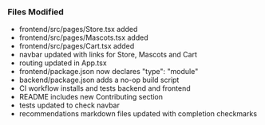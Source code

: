 ### Files Modified
- frontend/src/pages/Store.tsx added
- frontend/src/pages/Mascots.tsx added
- frontend/src/pages/Cart.tsx added
- navbar updated with links for Store, Mascots and Cart
- routing updated in App.tsx
- frontend/package.json now declares "type": "module"
- backend/package.json adds a no-op build script
- CI workflow installs and tests backend and frontend
- README includes new Contributing section
- tests updated to check navbar
- recommendations markdown files updated with completion checkmarks

